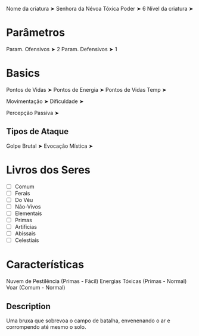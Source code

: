 Nome da criatura ➤ Senhora da Névoa Tóxica
Poder ➤ 6
Nível da criatura ➤ 

# Parâmetros 
Param. Ofensivos ➤ 2
Param. Defensivos ➤ 1

# Basics
Pontos de Vidas ➤ 
Pontos de Energia ➤ 
Pontos de Vidas Temp ➤ 

Movimentação ➤ 
Dificuldade ➤ 

Percepção Passiva ➤ 

## Tipos de Ataque
Golpe Brutal ➤ 
Evocação Mística ➤ 

# Livros dos Seres
- [ ] Comum
- [ ] Ferais
- [ ] Do Véu
- [ ] Não-Vivos
- [ ] Elementais
- [ ] Primas
- [ ] Artificias
- [ ] Abissais
- [ ] Celestiais

# Características
Nuvem de Pestilência (Primas - Fácil)
Energias Tóxicas (Primas - Normal)
Voar (Comum - Normal)

## Description
Uma bruxa que sobrevoa o campo de batalha, envenenando o ar e corrompendo até mesmo o solo.